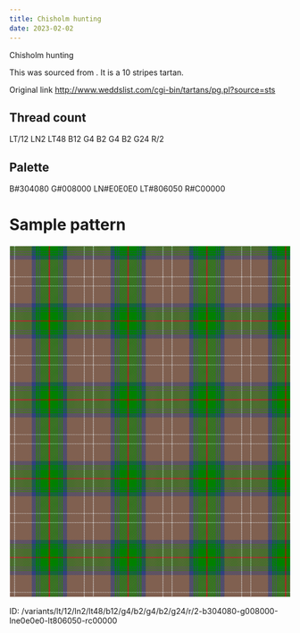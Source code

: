 ```yaml
---
title: Chisholm hunting
date: 2023-02-02
---
```

Chisholm hunting

This was sourced from <no value>.  It is a 10 stripes tartan.

Original link http://www.weddslist.com/cgi-bin/tartans/pg.pl?source=sts

## Thread count
LT/12 LN2 LT48 B12 G4 B2 G4 B2 G24 R/2

## Palette
B#304080 G#008000 LN#E0E0E0 LT#806050 R#C00000

# Sample pattern

![Tartan detail](tartan.png "LT/12 LN2 LT48 B12 G4 B2 G4 B2 G24 R/2 tartan")

ID: /variants/lt/12/ln2/lt48/b12/g4/b2/g4/b2/g24/r/2-b304080-g008000-lne0e0e0-lt806050-rc00000